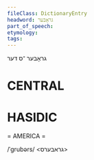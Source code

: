 ```yaml
---
fileClass: DictionaryEntry
headword: גראָבער
part_of_speech: 
etymology: 
tags: 
---
```

גראָבער
־ס
דער

CENTRAL
========

HASIDIC
=======
= AMERICA = 

/ˈgrubərs/ <גראבערס>